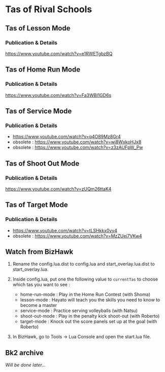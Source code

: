 # Tas of Rival Schools

## Tas of Lesson Mode

### Publication & Details

https://www.youtube.com/watch?v=e1RWETgbzBQ

## Tas of Home Run Mode

### Publication & Details

https://www.youtube.com/watch?v=Fa3WBI1GD6s

## Tas of Service Mode

### Publication & Details

* https://www.youtube.com/watch?v=q4O89Mz8Gr4
* obsolete : https://www.youtube.com/watch?v=wj8WxkoHJx8
* obsolete : https://www.youtube.com/watch?v=z3zAUFpW_Pw

## Tas of Shoot Out Mode

### Publication & Details

https://www.youtube.com/watch?v=zUQm26ttaK4

## Tas of Target Mode

### Publication & Details

* https://www.youtube.com/watch?v=tLSHkkx0yy4
* obsolete : https://www.youtube.com/watch?v=MzZUei7VKw4

## Watch from BizHawk

1. Rename the config.lua.dist to config.lua and start_overlay.lua.dist to start_overlay.lua.
2. Inside config.lua, put one the following value to `currentTas` to choose which tas you want to see :

    * home-run-mode : Play in the Home Run Contest (with Shoma)
    * lesson-mode : Hayato will teach you the skills you need to know to become a master
    * service-mode : Practice serving volleyballs (with Natsu)
    * shoot-out-mode : Play in the penalty kick shoot-out (with Roberto)
    * target-mode : Knock out the score panels set up at the goal (with Roberto)

3. In BizHawk, go to Tools -> Lua Console and open the start.lua file.

## Bk2 archive

_Will be done later..._